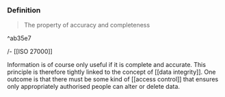 ### Definition
>The property of accuracy and completeness

^ab35e7

/- [[ISO 27000]]

Information is of course only useful if it is complete and accurate. This principle is therefore tightly linked to the concept of [[data integrity]]. One outcome is that there must be some kind of [[access control]] that ensures only appropriately authorised people can alter or delete data.
